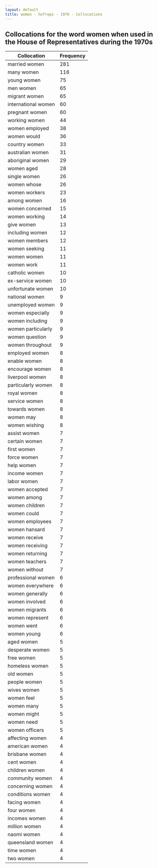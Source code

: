 ```yaml
---
layout: default
title: women - hofreps - 1970 - Collocations
---
```

## Collocations for the word **women** when used in the House of Representatives during the 1970s

| Collocation | Frequency |
|--------------|----------------|
|married women|281|
|many women|116|
|young women|75|
|men women|65|
|migrant women|65|
|international women|60|
|pregnant women|60|
|working women|44|
|women employed|38|
|women would|36|
|country women|33|
|australian women|31|
|aboriginal women|29|
|women aged|28|
|single women|26|
|women whose|26|
|women workers|23|
|among women|16|
|women concerned|15|
|women working|14|
|give women|13|
|including women|12|
|women members|12|
|women seeking|11|
|women women|11|
|women work|11|
|catholic women|10|
|ex-service women|10|
|unfortunate women|10|
|national women|9|
|unemployed women|9|
|women especially|9|
|women including|9|
|women particularly|9|
|women question|9|
|women throughout|9|
|employed women|8|
|enable women|8|
|encourage women|8|
|liverpool women|8|
|particularly women|8|
|royal women|8|
|service women|8|
|towards women|8|
|women may|8|
|women wishing|8|
|assist women|7|
|certain women|7|
|first women|7|
|force women|7|
|help women|7|
|income women|7|
|labor women|7|
|women accepted|7|
|women among|7|
|women children|7|
|women could|7|
|women employees|7|
|women hansard|7|
|women receive|7|
|women receiving|7|
|women returning|7|
|women teachers|7|
|women without|7|
|professional women|6|
|women everywhere|6|
|women generally|6|
|women involved|6|
|women migrants|6|
|women represent|6|
|women went|6|
|women young|6|
|aged women|5|
|desperate women|5|
|free women|5|
|homeless women|5|
|old women|5|
|people women|5|
|wives women|5|
|women feel|5|
|women many|5|
|women might|5|
|women need|5|
|women officers|5|
|affecting women|4|
|american women|4|
|brisbane women|4|
|cent women|4|
|children women|4|
|community women|4|
|concerning women|4|
|conditions women|4|
|facing women|4|
|four women|4|
|incomes women|4|
|million women|4|
|naomi women|4|
|queensland women|4|
|time women|4|
|two women|4|
